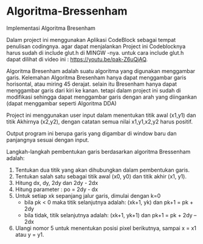 # Algoritma-Bressenham
Implementasi Algoritma Bresenham

Dalam project ini menggunakan Aplikasi CodeBlock sebagai tempat penulisan codingnya.
agar dapat menjalankan Project ini Codeblocknya harus sudah di include glut.h di MINGW -nya.
untuk cara include glut.h dapat dilihat di video ini : https://youtu.be/pak-Z6uQjAQ.

Algoritma Bresenham adalah suatu algoritma yang digunakan menggambar garis. 
Kelemahan Algoritma Bresenham hanya dapat menggambar garis horisontal, atau miring 45 derajat.
selain itu Bresenham hanya dapat menggambar garis dari kiri ke kanan. tetapi dalam project ini 
sudah di modifikasi sehingga dapat menggambar garis dengan arah yang diingankan (dapat menggambar
seperti Algoritma DDA)


Project ini menggunakan user input dalam menentukan titik awal (x1,y1) dan titik Akhirnya (x2,y2),
dengan catatan semua nilai x1,y1,x2,y2 harus positif.

Output program ini berupa garis yang digambar di window baru dan panjangnya sesuai dengan input.

Langkah-langkah pembentukan garis berdasarkan algoritma Bressenham adalah:

1.  Tentukan dua titik yang akan dihubungkan dalam pembentukan garis.
2.  Tentukan salah satu sebagai titik awal (x0, y0) dan titik akhir (x1, y1).
3.  Hitung dx,  dy, 2dy  dan 2dy - 2dx
4.  Hitung parameter : po = 2dy - dx
5.  Untuk setiap xk sepanjang jalur garis, dimulai dengan k=0
      -  bila  pk < 0   maka titik selanjutnya adalah:
		(xk+1, yk)  dan  pk+1 = pk + 2dy
      -  bila tidak, titik selanjutnya adalah: 
		(xk+1, yk+1)  dan  pk+1 = pk + 2dy – 2dx
6.   Ulangi nomor 5 untuk menentukan posisi pixel berikutnya, sampai 
      x = x1  atau  y = y1.
